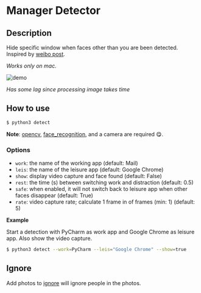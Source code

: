 # Manager Detector

## Description

Hide specific window when faces other than you are been detected. Inspired by [weibo post](post).

*Works only on mac.*

![demo](demo.gif)

*Has some lag since processing image takes time*

## How to use

```bash
$ python3 detect
```

**Note**: [opencv](https://pypi.org/project/opencv-python/), [face_recognition](https://github.com/ageitgey/face_recognition),
and a camera are required 😋.

### Options

 - `work`: the name of the working app (default: Mail)
 - `leis`: the name of the leisure app (default: Google Chrome)
 - `show`: display video capture and face found (default: False)
 - `rest`: the time (s) between switching work and distraction (default: 0.5)
 - `safe`: when enabled, it will not switch back to leisure app when other faces disappear (default: True)
 - `rate`: video capture rate; calculate 1 frame in <rate> of frames (min: 1) (default: 5)

**Example**

Start a detection with PyCharm as work app and Google Chrome as leisure app. Also show the video capture.

```bash
$ python3 detect --work=PyCharm --leis="Google Chrome" --show=true
```

## Ignore

Add photos to [ignore](ignore) will ignore people in the photos.
